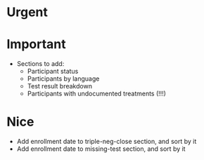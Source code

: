 
# Urgent


# Important
 - Sections to add:
   - Participant status
   - Participants by language
   - Test result breakdown
   - Participants with undocumented treatments (!!!)



# Nice
 - Add enrollment date to triple-neg-close section, and sort by it
 - Add enrollment date to missing-test section, and sort by it
